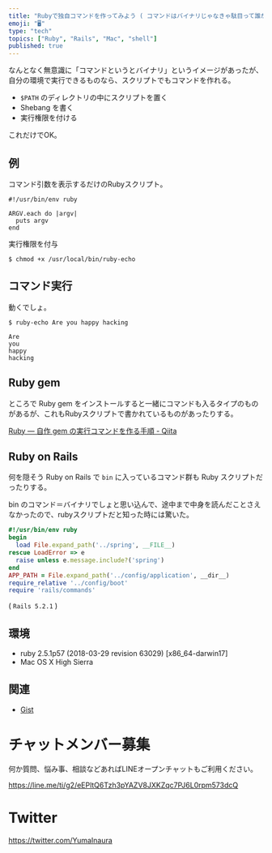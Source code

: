 ```yaml
---
title: "Rubyで独自コマンドを作ってみよう ( コマンドはバイナリじゃなきゃ駄目って誰が決めたんだ？ )"
emoji: "🖥"
type: "tech"
topics: ["Ruby", "Rails", "Mac", "shell"]
published: true
---
```


なんとなく無意識に「コマンドというとバイナリ」というイメージがあったが、自分の環境で実行できるものなら、スクリプトでもコマンドを作れる。

- `$PATH` のディレクトリの中にスクリプトを置く
- Shebang を書く
- 実行権限を付ける

これだけでOK。


## 例

コマンド引数を表示するだけのRubyスクリプト。

```rb:/usr/local/bin/ruby-echo
#!/usr/bin/env ruby

ARGV.each do |argv|
  puts argv
end
```

実行権限を付与

```
$ chmod +x /usr/local/bin/ruby-echo
```

## コマンド実行

動くでしょ。

```
$ ruby-echo Are you happy hacking

Are
you
happy
hacking
```

## Ruby gem

ところで Ruby gem をインストールすると一緒にコマンドも入るタイプのものがあるが、これもRubyスクリプトで書かれているものがあったりする。

[Ruby — 自作 gem の実行コマンドを作る手順 - Qiita](https://qiita.com/YumaInaura/items/f6a1dcbde2fa288bd86d)

## Ruby on Rails 

何を隠そう Ruby on Rails で `bin` に入っているコマンド群も Ruby スクリプトだったりする。

bin のコマンド＝バイナリでしょと思い込んで、途中まで中身を読んだことさえなかったので、rubyスクリプトだと知った時には驚いた。

```rb
#!/usr/bin/env ruby
begin
  load File.expand_path('../spring', __FILE__)
rescue LoadError => e
  raise unless e.message.include?('spring')
end
APP_PATH = File.expand_path('../config/application', __dir__)
require_relative '../config/boot'
require 'rails/commands'
```

( `Rails 5.2.1` )


## 環境

- ruby 2.5.1p57 (2018-03-29 revision 63029) [x86_64-darwin17]
- Mac OS X High Sierra

## 関連

- [Gist](https://gist.github.com/YumaInaura/443a5c1a06f17be67122c7f2c1f17299)








<!-- Update From Qiita API -->

# チャットメンバー募集


何か質問、悩み事、相談などあればLINEオープンチャットもご利用ください。

https://line.me/ti/g2/eEPltQ6Tzh3pYAZV8JXKZqc7PJ6L0rpm573dcQ





# Twitter


https://twitter.com/YumaInaura


<!-- Update From Qiita API -->


